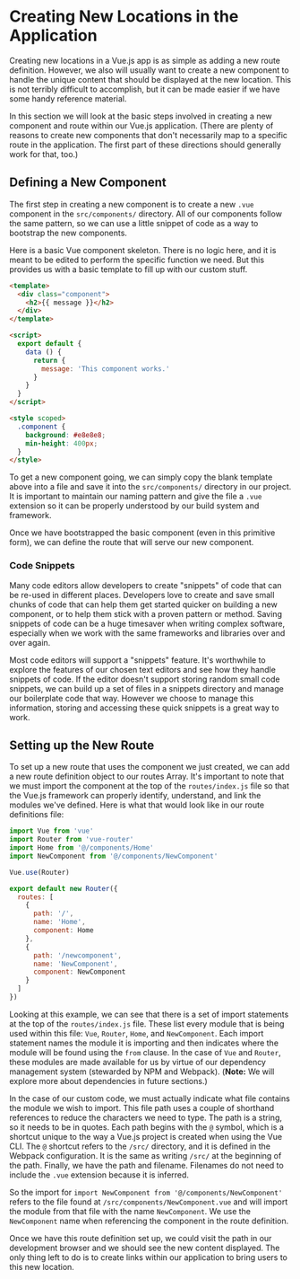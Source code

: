 # Creating New Locations in the Application
Creating new locations in a Vue.js app is as simple as adding a new route definition. However, we also will usually want to create a new component to handle the unique content that should be displayed at the new location. This is not terribly difficult to accomplish, but it can be made easier if we have some handy reference material.

In this section we will look at the basic steps involved in creating a new component and route within our Vue.js application. (There are plenty of reasons to create new components that don't necessarily map to a specific route in the application. The first part of these directions should generally work for that, too.)

## Defining a New Component
The first step in creating a new component is to create a new `.vue` component in the `src/components/` directory. All of our components follow the same pattern, so we can use a little snippet of code as a way to bootstrap the new components. 

Here is a basic Vue component skeleton. There is no logic here, and it is meant to be edited to perform the specific function we need. But this provides us with a basic template to fill up with our custom stuff.

```html
<template>
  <div class="component">
    <h2>{{ message }}</h2>
  </div>
</template>

<script>
  export default {
    data () {
      return {
        message: 'This component works.'
      }
    }
  }
</script>

<style scoped>
  .component {
    background: #e8e8e8;
    min-height: 400px;
  }
</style>
```

To get a new component going, we can simply copy the blank template above into a file and save it into the `src/components/` directory in our project. It is important to maintain our naming pattern and give the file a `.vue` extension so it can be properly understood by our build system and framework. 

Once we have bootstrapped the basic component (even in this primitive form), we can define the route that will serve our new component.

<div class="tip-box">
    <h3>Code Snippets</h3>
    <p>Many code editors allow developers to create "snippets" of code that can be re-used in different places. Developers love to create and save small chunks of code that can help them get started quicker on building a new component, or to help them stick with a proven pattern or method. Saving snippets of code can be a huge timesaver when writing complex software, especially when we work with the same frameworks and libraries over and over again.</p>
    <p>Most code editors will support a "snippets" feature. It's worthwhile to explore the features of our chosen text editors and see how they handle snippets of code. If the editor doesn't support storing random small code snippets, we can build up a set of files in a snippets directory and manage our boilerplate code that way. However we choose to manage this information, storing and accessing these quick snippets is a great way to work.</p>
</div>

## Setting up the New Route
To set up a new route that uses the component we just created, we can add a new route definition object to our routes Array. It's important to note that we must import the component at the top of the `routes/index.js` file so that the Vue.js framework can properly identify, understand, and link the modules we've defined. Here is what that would look like in our route definitions file:

```js
import Vue from 'vue'
import Router from 'vue-router'
import Home from '@/components/Home'
import NewComponent from '@/components/NewComponent'

Vue.use(Router)

export default new Router({
  routes: [
    {
      path: '/',
      name: 'Home',
      component: Home
    },
    {
      path: '/newcomponent',
      name: 'NewComponent',
      component: NewComponent
    }
  ]
})
```
Looking at this example, we can see that there is a set of import statements at the top of the `routes/index.js` file. These list every module that is being used within this file: `Vue`, `Router`, `Home`, and `NewComponent`. Each import statement names the module it is importing and then indicates where the module will be found using the `from` clause. In the case of `Vue` and `Router`, these modules are made available for us by virtue of our dependency management system (stewarded by NPM and Webpack). (**Note:** We will explore more about dependencies in future sections.)

In the case of our custom code, we must actually indicate what file contains the module we wish to import. This file path uses a couple of shorthand references to reduce the characters we need to type. The path is a string, so it needs to be in quotes. Each path begins with the `@` symbol, which is a shortcut unique to the way a Vue.js project is created when using the Vue CLI. The `@` shortcut refers to the `/src/` directory, and it is defined in the Webpack configuration. It is the same as writing `/src/` at the beginning of the path. Finally, we have the path and filename. Filenames do not need to include the `.vue` extension because it is inferred.

So the import for `import NewComponent from '@/components/NewComponent'` refers to the file found at `/src/components/NewComponent.vue` and will import the module from that file with the name `NewComponent`. We use the `NewComponent` name when referencing the component in the route definition.

Once we have this route definition set up, we could visit the path in our development browser and we should see the new content displayed. The only thing left to do is to create links within our application to bring users to this new location.





